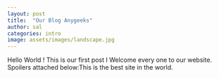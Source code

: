 ```yaml
---
layout: post
title:  "Our Blog Anygeeks"
author: sal
categories: intro
image: assets/images/landscape.jpg
---
```



Hello World ! 
This is our first post I Welcome every one to our website. Spoilers attached below:<span class="spoiler">This is the best site in the world.</span>
